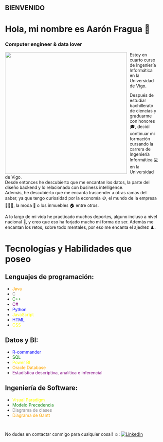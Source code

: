  ## BIENVENIDO

# Hola, mi nombre es Aarón Fragua 👋
### Computer engineer & data lover

<p align="left">
  <img src="https://media4.giphy.com/media/v1.Y2lkPTc5MGI3NjExaWJ0c2RpdDgxbXVvOHA3OGZqYmt5N2lsczltN3B4aTFuYmplMjB5aSZlcD12MV9pbnRlcm5hbF9naWZfYnlfaWQmY3Q9Zw/qgQUggAC3Pfv687qPC/giphy.webp" width="400" align="left" style="margin-right: 10px;" />
 

Estoy en cuarto curso de Ingeniería Informática en la Universidad de Vigo.

Después de estudiar bachillerato de ciencias y graduarme con honores 🎓, decidí continuar mi formación cursando la carrera de Ingeniería Informática 💻 en la Universidad de Vigo.
</br>
Desde entonces he descubierto que me encantan los datos, la parte del diseño backend y lo relacionado con business intelligence.
</br>
Además, he descubierto que me encanta trascender a otras ramas del saber, ya que tengo curiosidad por la economía 🪙, el mundo de la empresa 🧑🏻‍💼, la moda 👔 o los inmuebles 🏠 entre otros.

A lo largo de mi vida he practicado muchos deportes, alguno incluso a nivel nacional 🥇, y creo que eso ha forjado mucho mi forma de ser. Además me encantan los retos, sobre todo mentales, por eso me encanta el ajedrez ♟️.
</p>



# Tecnologías y Habilidades que poseo
## Lenguajes de programación:
- <span style="color: orange;">Java</span>
- <span style="color: grey;">C</span>
- <span style="color: green;">C++</span>
- <span style="color: purple;">C#</span>
- <span style="color: blue;">Python</span>
- <span style="color: yellow;">JavaScript</span>
- <span style="color: blue;">HTML</span>
- <span style="color: yellow;">CSS</span>

## Datos y BI:
- <span style="color: blue;">R-commander</span>
- <span style="color: green;">SQL</span>
- <span style="color: yellow;">Power BI</span>
- <span style="color: orange;">Oracle Database</span>
- <span style="color: purple;">Estadística descriptiva, analítica e inferencial</span>

## Ingeniería de Software:
- <span style="color: yellow;">Visual Paradigm</span>
- <span style="color: green;">Modelo Precedencia</span>
- <span style="color: grey;">Diagrama de clases</span>
- <span style="color: orange;">Diagrama de Gantt</span>

</br>


No dudes en contactar conmigo para cualquier cosa!! ☺️:
[![LinkedIn](https://img.shields.io/badge/LinkedIn-Aarón_Fragua_Somoza-0077B5?style=for-the-badge&logo=linkedin&logoColor=white&labelColor=101010)](https://www.linkedin.com/in/aarón-fragua-somoza-25b0a8304/)
